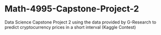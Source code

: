 # Math-4995-Capstone-Project-2
Data Science Capstone Project 2 using the data provided by G-Research to predict cryptocurrency prices in a short interval (Kaggle Contest)

